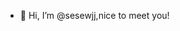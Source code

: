 - 👋 Hi, I’m @sesewjj,nice to meet you!


<!---
sesewjj/sesewjj is a ✨ special ✨ repository because its `README.md` (this file) appears on your GitHub profile.
You can click the Preview link to take a look at your changes.
--->

